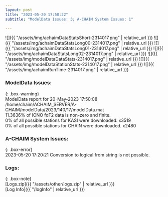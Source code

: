 ```yaml
---
layout: post
title: "2023-05-20 17:50:22"
subtitle: "ModelData Issues: 3; A-CHAIM System Issues: 1"

---
```


![]({{ "/assets/img/achaimDataStatsShort-2314017.png" | relative_url }})
![]({{ "/assets/img/achaimDataStatsLong00-2314017.png" | relative_url }})
![]({{ "/assets/img/achaimDataStatsLong01-2314017.png" | relative_url }})
![]({{ "/assets/img/achaimDataStatsLong02-2314017.png" | relative_url }})
![]({{ "/assets/img/modelDataDataStats-2314017.png" | relative_url }})
![]({{ "/assets/img/modelDataStationStats-2314017.png" | relative_url }})
![]({{ "/assets/img/achaimRunTime-2314017.png" | relative_url }})


### ModelData Issues:  
  
{: .box-warning}  
 ModelData report for 20-May-2023 17:50:08   
 /home/chaim/ACHAIM_SERVER/A-CHAIM/modelData/2023/140/17/modelData.mat   
 11.3636% of IONO foF2 data is non-zero and finite.   
 0% of all possible stations for KASI were downloaded. x3519   
 0% of all possible stations for CHAIN were downloaded. x2480   
  
### A-CHAIM System Issues:  
  
{: .box-error}  
2023-05-20 17:20:21 Conversion to logical from string is not possible.  

### Logs:  
  
{: .box-note}  
[Logs.zip]({{ "/assets/other/logs.zip" | relative_url }})  
[Log Info]({{ "/logInfo" | relative_url }})  
